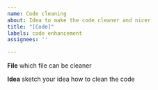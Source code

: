 ```yaml
---
name: Code cleaning
about: Idea to make the code cleaner and nicer
title: "[Code]"
labels: code enhancement
assignees: ''

---
```


**File**
which file can be cleaner

**Idea**
sketch your idea how to clean the code
